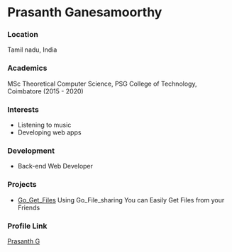 # Prasanth Ganesamoorthy

### Location

Tamil nadu, India

### Academics

MSc Theoretical Computer Science, PSG College of Technology, Coimbatore (2015 - 2020)

### Interests

- Listening to music
- Developing web apps

### Development

- Back-end Web Developer

### Projects

- [Go_Get_Files](https://github.com/Prasanth-G/Go_Get_Files) Using Go_File_sharing You can Easily Get Files from your Friends

### Profile Link

[Prasanth G](https://github.com/prasanth-g)